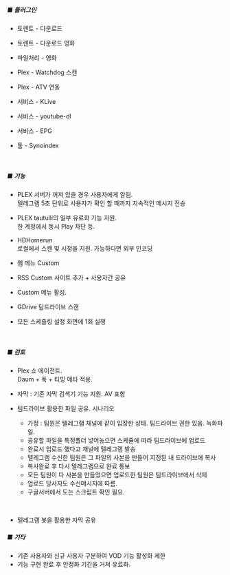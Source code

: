 ##### **■ 플러그인** #####
- 토렌트 - 다운로드

- 토렌트 - 다운로드 영화

- 파일처리 - 영화
  
- Plex - Watchdog 스캔

- Plex - ATV 연동
  
- 서비스 - KLive
    
- 서비스 - youtube-dl

- 서비스 - EPG

- 툴 - Synoindex
  
<br>

##### **■ 기능** #####

- PLEX 서버가 꺼져 있을 경우 사용자에게 알림. <br>
  텔레그램 5초 단위로 사용자가 확인 할 때까지 지속적인 메시지 전송

- PLEX tautulli의 일부 유료화 기능 지원. <br>
  한 계정에서 동시 Play 차단 등.

- HDHomerun<br>
  로컬에서 스캔 및 시청을 지원. 가능하다면 외부 인코딩

- 웹 메뉴 Custom

- RSS Custom 사이트 추가 + 사용자간 공유

- Custom 메뉴 활성.

- GDrive 팀드라이브 스캔

- 모든 스케쥴링 설정 화면에 1회 실행 
  
<br>

##### **■ 검토** #####
- Plex 쇼 에이전트. <br>
  Daum + 푹 + 티빙 메타 적용. 

- 자막 : 기존 자막 검색기 기능 지원. AV 포함

- 팀드라이브 활용한 파일 공유. 시나리오 <br>
    - 가정 : 팀원은 텔레그램 채널에 같이 입장한 상태. 팀드라이브 권한 있음. 녹화파일. <br>
    - 공유할 파일을 특정폴더 넣어놓으면 스케쥴에 따라 팀드라이브에 업로드<br>
    - 완료시 업로드 했다고 채널에 텔레그램 발송<br>
    - 텔레그램 수신한 팀원은 그 파일의 사본을 만들어 지정된 내 드라이브에 복사<br>
    - 복사완료 후 다시 텔레그램으로 완료 통보<br>
    - 모든 팀원이 다 사본을 만들었으면 업로드한 팀원은 팀드라이브에서 삭제<br>
    - 업로드 당사자도 수신메시지에 따름.<br>
    - 구글서버에서 도는 스크립트 확인 필요.<br>
<br>

- 텔레그램 봇을 활용한 자막 공유<br> 


##### **■ 기타** #####
- 기존 사용자와 신규 사용자 구분하여 VOD 기능 활성화 제한
- 기능 구현 완료 후 안정화 기간을 거쳐 유료화. <br>



